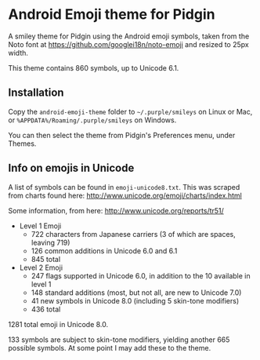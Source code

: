 # Android Emoji theme for Pidgin

A smiley theme for Pidgin using the Android emoji symbols,
taken from the Noto font at https://github.com/googlei18n/noto-emoji
and resized to 25px width.

This theme contains 860 symbols, up to Unicode 6.1.


## Installation

Copy the `android-emoji-theme` folder to
`~/.purple/smileys` on Linux or Mac, or `%APPDATA%/Roaming/.purple/smileys` on Windows.

You can then select the theme from Pidgin's Preferences menu, under Themes.


## Info on emojis in Unicode

A list of symbols can be found in `emoji-unicode8.txt`.
This was scraped from charts found here: http://www.unicode.org/emoji/charts/index.html

Some information, from here: http://www.unicode.org/reports/tr51/

- Level 1 Emoji
  - 722 characters from Japanese carriers (3 of which are spaces, leaving 719)
  - 126 common additions in Unicode 6.0 and 6.1
  - 845 total
- Level 2 Emoji
  - 247 flags supported in Unicode 6.0, in addition to the 10 available in level 1
  - 148 standard additions (most, but not all, are new to Unicode 7.0)
  - 41 new symbols in Unicode 8.0 (including 5 skin-tone modifiers)
  - 436 total

1281 total emoji in Unicode 8.0.

133 symbols are subject to skin-tone modifiers, yielding another 665 possible symbols.
At some point I may add these to the theme.
